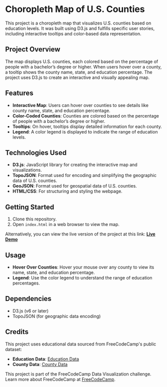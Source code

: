 # Choropleth Map of U.S. Counties

This project is a choropleth map that visualizes U.S. counties based on education levels. It was built using D3.js and fulfills specific user stories, including interactive tooltips and color-based data representation.

## Project Overview

The map displays U.S. counties, each colored based on the percentage of people with a bachelor’s degree or higher. When users hover over a county, a tooltip shows the county name, state, and education percentage. The project uses D3.js to create an interactive and visually appealing map.

## Features

- **Interactive Map**: Users can hover over counties to see details like county name, state, and education percentage.
- **Color-Coded Counties**: Counties are colored based on the percentage of people with a bachelor’s degree or higher.
- **Tooltips**: On hover, tooltips display detailed information for each county.
- **Legend**: A color legend is displayed to indicate the range of education levels.

## Technologies Used

- **D3.js**: JavaScript library for creating the interactive map and visualizations.
- **TopoJSON**: Format used for encoding and simplifying the geographic data of U.S. counties.
- **GeoJSON**: Format used for geospatial data of U.S. counties.
- **HTML/CSS**: For structuring and styling the webpage.

## Getting Started

1. Clone this repository.
2. Open `index.html` in a web browser to view the map.

Alternatively, you can view the live version of the project at this link: **[Live Demo](https://shishwami.github.io/FCC-Chroropleth-Map/)**

## Usage

- **Hover Over Counties**: Hover your mouse over any county to view its name, state, and education percentage.
- **Legend**: Use the color legend to understand the range of education percentages.
  
## Dependencies

- D3.js (v6 or later)
- TopoJSON (for geographic data encoding)
  
## Credits

This project uses educational data sourced from FreeCodeCamp's public dataset:
- **Education Data**: [Education Data](https://cdn.freecodecamp.org/testable-projects-fcc/data/choropleth_map/for_user_education.json)
- **County Data**: [County Data](https://cdn.freecodecamp.org/testable-projects-fcc/data/choropleth_map/counties.json)

This project is part of the FreeCodeCamp Data Visualization challenge. Learn more about FreeCodeCamp at [FreeCodeCamp](https://www.freecodecamp.org).
